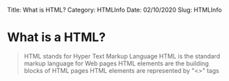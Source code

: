Title: What is HTML?
Category: HTMLInfo
Date: 02/10/2020
Slug: HTMLInfo


# What is a HTML?

> HTML stands for Hyper Text Markup Language
> HTML is the standard markup language for Web pages
> HTML elements are the building blocks of HTML pages
> HTML elements are represented by "<>" tags